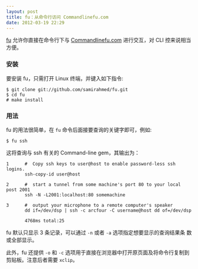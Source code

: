```yaml
---
layout: post
title: fu：从命令行访问 Commandlinefu.com
date: 2012-03-19 22:29
---
```


[fu][f] 允许你直接在命令行下与 [Commandlinefu.com][c] 进行交互，对 CLI
控来说相当方便。<!--more-->

### 安装

要安装 fu，只需打开 Linux 终端，并键入如下指令:

    $ git clone git://github.com/samirahmed/fu.git
    $ cd fu
    # make install

### 用法

fu 的用法很简单，在 `fu` 命令后面接要查询的关键字即可，例如:

    $ fu ssh

这将查询与 ssh 有关的 Command-line gem，其输出为：

    1      #  Copy ssh keys to user@host to enable password-less ssh logins.
           ssh-copy-id user@host
    
    2      #  start a tunnel from some machine's port 80 to your local post 2001
           ssh -N -L2001:localhost:80 somemachine
    
    3      #  output your microphone to a remote computer's speaker
           dd if=/dev/dsp | ssh -c arcfour -C username@host dd of=/dev/dsp
    
           4768ms total:25

fu 默认只显示 3 条记录，可以通过 `-n` 或者 `-a` 选项指定想要显示的查询结果条
数或全部显示。

此外，fu 还提供 `-o` 和 `-c` 选项用于直接在浏览器中打开原页面及将命令行复制到
剪贴板。注意后者需要 `xclip`。

[f]: http://samirahmed.github.com/fu/
[c]: http://www.commandlinefu.com
